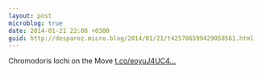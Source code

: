 ```yaml
---
layout: post
microblog: true
date: 2014-01-21 22:08 +0300
guid: http://desparoz.micro.blog/2014/01/21/t425706599429058561.html
---
```

Chromodoris lochi on the Move [t.co/eoyuJ4UC4...](http://t.co/eoyuJ4UC46)

